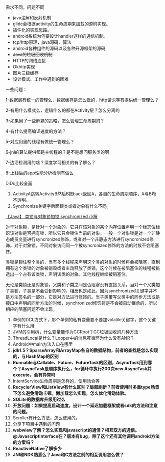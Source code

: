 需求不同，问题不同

* java注解和反射机制
* glide会根据activity的生命周期来加载的源码实现。
* 插件化的实现思路。
* android系统为何要设计handler这样的通信机制。
* tcp/http原理，java源码、算法
* android各种组件的源码以及各种开源框架的源码
* ~~Java的垃圾回收机制~~
* HTTP的网络连接
* Okhttp实现
* 图片三级缓存
* 设计模式、工作中遇到的困难

一些问题：

1-数据层有统一的管理么，数据缓存是怎么做的，http请求等有提供统一管理么？

2-有用什么模式么，逻辑什么的都在Activity层？怎么分离的

3-如果用了一些解耦的策略，怎么管理生命周期的？

4-有什么提高编译速度的方法？

5-对应用里的线程有做统一管理么？

6-jni的算法提供都是主线程的？是不是想问服务类的啊

7-边沿检测用的啥？深度学习相关的有了解么？

8-上线后的app性能分析检测有做么

DiDi:比较全面

1. ActivityA跳转ActivityB然后B按back返回A，各自的生命周期顺序，A与B均不透明。
2. Synchronize关键字后面跟类或者对象有什么不同。

[【Java】 类锁与对象锁加锁 synchronized 小解](http://blog.csdn.net/zwan0518/article/details/8725704)

对于对象锁，是针对一个对象的，它只在该对象的某个内存位置声明一个标志位标识该对象是否拥有锁，所以它只会锁住当前的对象。一般一个对象锁是对一个非静态成员变量进行syncronized修饰，或者对一个非静态方法进行syncronized修饰。对于对象锁，不同对象访问同一个被syncronized修饰的方法的时候不会阻塞住。

类锁是锁住整个类的，当有多个线程来声明这个类的对象的时候将会被阻塞，直到拥有这个类锁的对象被销毁或者主动释放了类锁。这个时候在被阻塞住的线程被挑选出一个占有该类锁，声明该类的对象。其他线程继续被阻塞住。

无论是类锁还是对象锁，父类和子类之间是否阻塞没有直接关系。当对一个父类加了类锁，子类是不会受到影响的，相反也是如此。因为synchronized关键字并不是方法签名的一部分，它是对方法进行修饰的。当子类覆写父类中的同步方法或是接口中声明的同步方法的时候，synchronized修饰符是不会被自动继承的，所以相应的阻塞问题不会出现。

1. 单例的DCL方式下，那个单例的私有变量要不要加volatile关键字，这个关键字有什么用
2. JVM的引用树，什么变量能作为GCRoot？GC垃圾回收的几种方法
3. ThreadLocal是什么？Looper中的消息死循环为什么没有ANR？
4. Android中main方法入口在哪里
5. **jdk1.5？SparseArray和ArrayMap各自的数据结构，前者的查找是怎么实现的，与HashMap的区别**
6. **Runnable与Callable、Future、FutureTask的区别，AsyncTask用到哪个？AsyncTask是顺序执行么，for循环中执行200次new AsyncTask并execute，会有异常吗**
7. IntentService生命周期是怎样的，使用场合等
8. **RecyclerView和ListView有什么区别？局部刷新？前者使用时多重type场景下怎么避免滑动卡顿。懒加载怎么实现，怎么优化滑动体验。**
9. **SQLite的数据库升级用过么**
10. **开放问题：如果提高启动速度，设计一个延迟加载框架或者sdk的方法和注意的问题。**
11. Scroller有什么方法，怎么使用的。
12. 分享下项目中遇到的问题
13. **webwiew了解？怎么实现和javascript的通信？相互双方的通信。@JavascriptInterface在？版本有bug，除了这个还有其他调用android方法的方案吗？**
14. **ReactiveNative了解多少**
15. **JNI和NDK熟悉么？Java和C方法之前的相互调用怎么做？**



